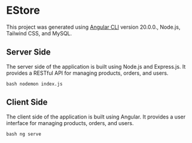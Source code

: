 # EStore

This project was generated using [Angular CLI](https://github.com/angular/angular-cli) version 20.0.0.,
Node.js, Tailwind CSS, and MySQL.

## Server Side
The server side of the application is built using Node.js and Express.js. It provides a RESTful API for managing products, orders, and users.

<!-- to run the server, navigate to the server directory and run the following command: -->
```bash nodemon index.js ```

## Client Side
The client side of the application is built using Angular. It provides a user interface for managing products, orders, and users.

<!-- to run the client, navigate to the client directory and run the following command: -->
```bash ng serve ```